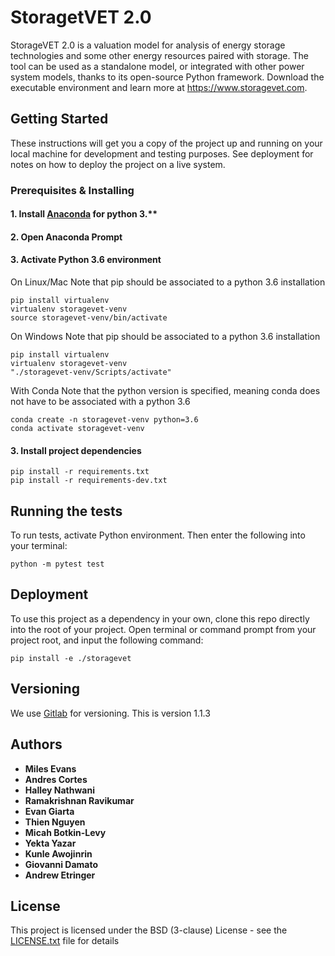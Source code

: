 # StoragetVET 2.0

StorageVET 2.0 is a valuation model for analysis of energy storage technologies and some other energy resources paired with storage. The tool can be used as a standalone model, or integrated with other power system models, thanks to its open-source Python framework. Download the executable environment and learn more at https://www.storagevet.com.

## Getting Started

These instructions will get you a copy of the project up and running on your local machine for development and testing purposes. See deployment for notes on how to deploy the project on a live system.

### Prerequisites & Installing

#### 1. Install [Anaconda](https://www.anaconda.com/download/) for python 3.**

#### 2. Open Anaconda Prompt

#### 3. Activate Python 3.6 environment

On Linux/Mac
Note that pip should be associated to a python 3.6 installation
```
pip install virtualenv
virtualenv storagevet-venv
source storagevet-venv/bin/activate
```
On Windows
Note that pip should be associated to a python 3.6 installation
```
pip install virtualenv
virtualenv storagevet-venv
"./storagevet-venv/Scripts/activate"
```
With Conda
Note that the python version is specified, meaning conda does not have to be associated with a python 3.6
```
conda create -n storagevet-venv python=3.6
conda activate storagevet-venv
```

#### 3. Install project dependencies

```
pip install -r requirements.txt
pip install -r requirements-dev.txt
```

## Running the tests

To run tests, activate Python environment. Then enter the following into your terminal:
```
python -m pytest test
```

## Deployment

To use this project as a dependency in your own, clone this repo directly into the root of your project.
Open terminal or command prompt from your project root, and input the following command:
```
pip install -e ./storagevet
```

## Versioning

We use [Gitlab](https://gitlab.epri.com/storagevet/storagevet) for versioning.
This is version 1.1.3

## Authors

* **Miles Evans**
* **Andres Cortes**
* **Halley Nathwani**
* **Ramakrishnan Ravikumar**
* **Evan Giarta**
* **Thien Nguyen**
* **Micah Botkin-Levy**
* **Yekta Yazar**
* **Kunle Awojinrin**
* **Giovanni Damato**
* **Andrew Etringer**

## License

This project is licensed under the BSD (3-clause) License - see the [LICENSE.txt](./LICENSE.txt) file for details


